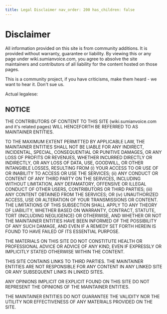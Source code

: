 ```yaml
---
title: Legal Disclaimer nav_order: 200 has_children: false
---
```


# Disclaimer
All information provided on this site is from community additions. It is
provided without warranty, guarantee or liability. By viewing this or any page
under wiki.sumianvoice.com, you agree to absolve the site maintainers and
contributors of all liability for the content hosted on those pages.

This is a community project, if you have criticisms, make them heard - we want
to hear it. Don't sue us.



Actual legalese:

## NOTICE

THE CONTRIBUTORS OF CONTENT TO THIS SITE (wiki.sumianvoice.com and it's related
pages) WILL HENCEFORTH BE REFERRED TO AS MAINTAINER ENTITIES.

TO THE MAXIMUM EXTENT PERMITTED BY APPLICABLE LAW, THE MAINTAINER ENTITIES SHALL
NOT BE LIABLE FOR ANY INDIRECT, INCIDENTAL, SPECIAL, CONSEQUENTIAL OR PUNITIVE
DAMAGES, OR ANY LOSS OF PROFITS OR REVENUES, WHETHER INCURRED DIRECTLY OR
INDIRECTLY, OR ANY LOSS OF DATA, USE, GOODWILL, OR OTHER INTANGIBLE LOSSES,
RESULTING FROM (i) YOUR ACCESS TO OR USE OF OR INABILITY TO ACCESS OR USE THE
SERVICES; (ii) ANY CONDUCT OR CONTENT OF ANY THIRD PARTY ON THE SERVICES,
INCLUDING WITHOUT LIMITATION, ANY DEFAMATORY, OFFENSIVE OR ILLEGAL CONDUCT OF
OTHER USERS, CONTRIBUTORS OR THIRD PARTIES; (iii) ANY CONTENT OBTAINED FROM THE
SERVICES; OR (iv) UNAUTHORIZED ACCESS, USE OR ALTERATION OF YOUR TRANSMISSIONS
OR CONTENT. THE LIMITATIONS OF THIS SUBSECTION SHALL APPLY TO ANY THEORY OF
LIABILITY, WHETHER BASED ON WARRANTY, CONTRACT, STATUTE, TORT (INCLUDING
NEGLIGENCE) OR OTHERWISE, AND WHETHER OR NOT THE MAINTAINER ENTITIES HAVE BEEN
INFORMED OF THE POSSIBILITY OF ANY SUCH DAMAGE, AND EVEN IF A REMEDY SET FORTH
HEREIN IS FOUND TO HAVE FAILED OF ITS ESSENTIAL PURPOSE.

THE MATERIALS ON THIS SITE DO NOT CONSTITUTE HEALTH OR PROFESSIONAL ADVICE OR
ADVICE OF ANY KIND, EVEN IF EXPRESSLY OR IMPLICITLY STATED OTHERWISE WITHIN THE
CONTENT.

THIS SITE CONTAINS LINKS TO THIRD PARTIES. THE MAINTAINER ENTITIES ARE NOT
RESPONSIBLE FOR ANY CONTENT IN ANY LINKED SITE OR ANY SUBSEQUENT LINKS IN LINKED
SITES.

ANY OPINIONS IMPLICIT OR EXPLICIT FOUND ON THIS SITE DO NOT REPRESENT THE
OPINIONS OF THE MAINTAINER ENTITIES.

THE MAINTAINER ENTITIES DO NOT GUARANTEE THE VALIDITY NOR THE UTILITY NOR
EFFECTIVENESS OF ANY MATERIALS PROVIDED ON THE SITE.
